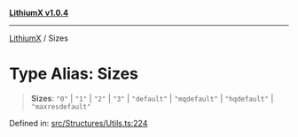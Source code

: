 [**LithiumX v1.0.4**](../README.md)

***

[LithiumX](../globals.md) / Sizes

# Type Alias: Sizes

> **Sizes**: `"0"` \| `"1"` \| `"2"` \| `"3"` \| `"default"` \| `"mqdefault"` \| `"hqdefault"` \| `"maxresdefault"`

Defined in: [src/Structures/Utils.ts:224](https://github.com/anantix-network/LithiumX/blob/1ee801f60507a40b0e1da1b728c5a61e34ba8699/src/Structures/Utils.ts#L224)
